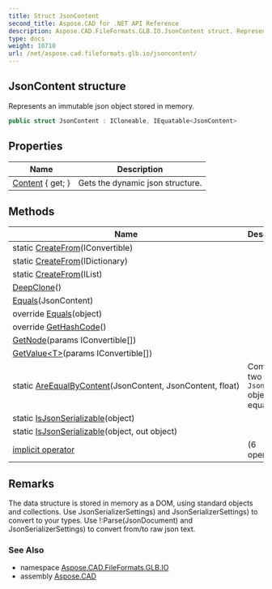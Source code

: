 ```yaml
---
title: Struct JsonContent
second_title: Aspose.CAD for .NET API Reference
description: Aspose.CAD.FileFormats.GLB.IO.JsonContent struct. Represents an immutable json object stored in memory
type: docs
weight: 10710
url: /net/aspose.cad.fileformats.glb.io/jsoncontent/
---
```

## JsonContent structure

Represents an immutable json object stored in memory.

```csharp
public struct JsonContent : ICloneable, IEquatable<JsonContent>
```

## Properties

| Name | Description |
| --- | --- |
| [Content](../../aspose.cad.fileformats.glb.io/jsoncontent/content/) { get; } | Gets the dynamic json structure. |

## Methods

| Name | Description |
| --- | --- |
| static [CreateFrom](../../aspose.cad.fileformats.glb.io/jsoncontent/createfrom/#createfrom_2)(IConvertible) |  |
| static [CreateFrom](../../aspose.cad.fileformats.glb.io/jsoncontent/createfrom/#createfrom)(IDictionary) |  |
| static [CreateFrom](../../aspose.cad.fileformats.glb.io/jsoncontent/createfrom/#createfrom_1)(IList) |  |
| [DeepClone](../../aspose.cad.fileformats.glb.io/jsoncontent/deepclone/)() |  |
| [Equals](../../aspose.cad.fileformats.glb.io/jsoncontent/equals/#equals)(JsonContent) |  |
| override [Equals](../../aspose.cad.fileformats.glb.io/jsoncontent/equals/#equals_1)(object) |  |
| override [GetHashCode](../../aspose.cad.fileformats.glb.io/jsoncontent/gethashcode/)() |  |
| [GetNode](../../aspose.cad.fileformats.glb.io/jsoncontent/getnode/)(params IConvertible[]) |  |
| [GetValue&lt;T&gt;](../../aspose.cad.fileformats.glb.io/jsoncontent/getvalue/)(params IConvertible[]) |  |
| static [AreEqualByContent](../../aspose.cad.fileformats.glb.io/jsoncontent/areequalbycontent/)(JsonContent, JsonContent, float) | Compares two `JsonContent` objects for equality. |
| static [IsJsonSerializable](../../aspose.cad.fileformats.glb.io/jsoncontent/isjsonserializable/#isjsonserializable)(object) |  |
| static [IsJsonSerializable](../../aspose.cad.fileformats.glb.io/jsoncontent/isjsonserializable/#isjsonserializable_1)(object, out object) |  |
| [implicit operator](../../aspose.cad.fileformats.glb.io/jsoncontent/op_implicit/#op_implicit) |  (6 operators) |

## Remarks

The data structure is stored in memory as a DOM, using standard objects and collections. Use JsonSerializerSettings) and JsonSerializerSettings) to convert to your types. Use !:Parse(JsonDocument) and JsonSerializerSettings) to convert from/to raw json text.

### See Also

* namespace [Aspose.CAD.FileFormats.GLB.IO](../../aspose.cad.fileformats.glb.io/)
* assembly [Aspose.CAD](../../)


